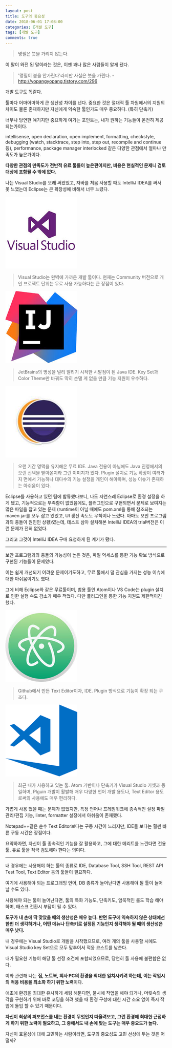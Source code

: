 ```yaml
---
layout: post
title: 도구의 중요성
date: 2018-06-01 17:08:00
categories: [개발 도구]
tags: [개발 도구]
comments: true
---
```


>명필은 붓을 가리지 않는다.

이 말이 와전 된 말이라는 것은, 이젠 꽤나 많은 사람들이 알게 됐다.

>'명필이 붙을 안가린다'라지만 사실은 붓을 가린다. - <http://yopangyopang.tistory.com/296>

개발 도구도 똑같다.

툴마다 어마어마하게 큰 생산성 차이를 낸다.
중요한 것은 절대적 툴 차원에서의 지원의 차이도 물론 존재하지만 자신에게 익숙한 툴인가도 매우 중요하다. (특히 단축키)

너무나 당연한 얘기지만 중요하게 여기는 포인트는, 내가 원하는 기능들이 온전히 제공 되는가이다.

intellisense, open declaration, open implement, formatting, checkstyle, debugging (watch, stacktrace, step into, step out, recompile and continue 등), performance, package manager interlocked 같은 다양한 관점에서 얼마나 만족도가 높은가이다.

**다양한 관점의 만족도가  전반적 유료 툴들이 높은편이지만, 비용은 현실적인 문제니 검토 대상에 포함될 수 밖에 없다.**

나는 Visual Studio를 오래 써왔었고, 자바를 처음 사용할 때도 IntelliJ IDEA를 써서 못 느꼈는데 Eclipse는 큰 확장성에 비해서 너무 느렸다.

![Visual Studio](/img/2018/logo_vs.jpg)
    
<blockquote>
Visual Studio는 완벽에 가까운 개발 툴이다. 
현재는 Community 버전으로 개인 프로젝트 단위는 무료 사용 가능하다는 큰 장점이 있다.
</blockquote>

 ![Intellij IDEA](/img/2018/logo_ij.jpg) 
 
<blockquote>
JetBrains의 명성을 널리 알리기 시작한 시발점이 된 Java IDE.
Key Set과 Color Theme만 바꿔도 딱히 손댈 게 없을 만큼 기능 지원이 우수하다.
</blockquote>


 ![Eclipse](/img/2018/logo_eclipse.jpg)

<blockquote>
오랜 기간 명맥을 유지해온 무료 IDE. 
Java 전용이 아님에도 Java 진영에서의 오랜 선택을 받아온지라 그런 이미지가 있다.
Plugin 설치로 기능 확장이 여러가지 면에서 가능하나 대다수의 기능 설정을 개인이 해야하며, 성능 이슈가 존재하는 아쉬움이 있다.
</blockquote>


Eclipse를 사용하고 있던 팀에 합류했다보니, 나도 자연스레 Eclipse로 환경 설정을 하게 됐고, 
기능적으로는 부족함이 없었음에도, 플러그인으로 구현되면서 문제로 보여지는 많은 파일을 잡고 있는 문제 (runtime이 아닐 때에도 pom.xml을 통해 참조되는 maven jar를 모두 잡고 있었고, UI 갱신 속도도 무척이나 느렸다. 아마도 보안 프로그램과의 충돌이 원인인 상황)였는데, 테스트 삼아 설치해본 IntelliJ IDEA의 trial버전은 이런 문제가 전혀 없었다.

그리고 그것이 IntelliJ IDEA 구매 요청하게 된 계기가 됐다.

---

보안 프로그램과의 충돌의 가능성이 높은 것은, 파일 억세스를 통한 기능 확보 방식으로 구현된 기능들이 문제였다.

이는 쉽게 개선되기 어려운 문제이기도하고, 무료 툴에서 덜 관심을 가지는 성능 이슈에 대한 아쉬움이기도 했다.

그에 비해 Eclipse와 같은 무료툴이며, 범용 툴인 Atom이나 VS Code는 plugin 설치로 인한 실행 속도 감소가 매우 적었다.
다만 플러그인을 통한 기능 지원도 제한적이긴 했다.

![Atom](/img/2018/logo_atom.jpg)

<blockquote>
Github에서 만든 Text Editor이자, IDE.
Plugin 방식으로 기능이 확장 되는 구조다.
</blockquote>

![Visual Studio Code](/img/2018/logo_vscode.png)

<blockquote>
최근 내가 사용하고 있는 툴. Atom 기반이나 단축키가 Visual Studio 키셋과 동일하며, 
Plguin 개발이 활발해 매우 다양한 언어 개발 용도나, 
Text Editor 용도로써의 사용에도 매우 편리하다.
</blockquote>
    
가볍게 사용 했을 때는 문제가 없었지만, 특정 언어나 프레임워크에 종속적인 설정 파일 관리/편집 기능, linter, formatter 설정에서 아쉬움이 존재했다.

Notepad++같은 순수 Text Editor보다는 구동 시간이 느리지만, IDE들 보다는 훨씬 빠른 구동 시간은 장점이다.

요약하자면, 자신이 툴 종속적인 기능을 잘 활용하고, 그에 대한 메리트를 느낀다면 전용툴, 유료 툴을 적극 검토해야 한다는 의미다.

---

내 경우에는 사용해야 하는 툴의 종류로 IDE, Database Tool, SSH Tool, REST API Test Tool, Text Editor 등의 툴들이 필요하다.

여기에 사용해야 되는 프로그래밍 언어, DB 종류가 늘어난다면 사용해야 될 툴이 늘어날 수도 있다.

사용해야 되는 툴이 늘어난다면, 툴의 특화 기능도, 단축키도, 암묵적인 룰도 학습 해야하며, 태스크 전환시 부담이 될 수 있다.

**도구가 내 손에 딱 맞았을 때의 생산성은 매우 높다. 반면 도구에 익숙하지 않은 상태에선 한번 더 생각하거나, 어떤 메뉴나 단축키로 설정된 기능인지 생각해야 될 때의 생산성은 매우 낮다.**

내 경우에는 Visual Studio로 개발을 시작했으므로, 여러 개의 툴을 사용할 시에도 Visual Studio key Set으로 모두 맞추어서 적응 코스트를 낮춘다.

내가 필요한 기능이 해당 툴 선정 조건에 포함되었으므로, 당연히 툴 사용에 불편함은 없다.

이와 관련해 나는 **집, 노트북, 회사 PC의 환경을 최대한 일치시키려 하는데, 이는 작업시의 적응 비용을 최소화 하기 위한 노력**이다.

애초에 환경을 최대한 유사하게 세팅 해둔다면, 불시에 작업을 해야 되거나, 머릿속의 생각을 구현하기 위해 바로 코딩을 하려 했을 때 환경 구성에 대한 시간 소요 없이 즉시 작업에 돌입 할 수 있기 때문이다.

**자신이 최상의 퍼포먼스를 내는 환경이 무엇인지 떠올려보고, 그런 환경에 최대한 근접하게 하기 위한 노력이 필요하고, 그 중에서도 내 손에 맞는 도구는 매우 중요도가 높다.**

자신이 효율성에 대해 고민하는 사람이라면, 도구의 중요성도 고민 선상에 두는 것은 어떨까?